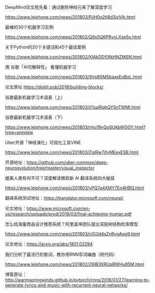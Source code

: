 

DeepMind论文抢先看：通过删除神经元来了解深度学习 

https://www.leiphone.com/news/201803/PJH0q2tj8d3jvVIk.html


最棒的30个机器学习实例

https://www.leiphone.com/news/201802/Q6s5Q6PRyxLXse5x.html



关于Python的20个关键词和45个最佳案例

https://www.leiphone.com/news/201802/XlAkDDf0fkHNZMSN.html



用 谷歌「AI可解释性」 看懂机器学习 

https://www.leiphone.com/news/201803/9VpB5M5baxeEpBoL.html

论文原址 https://distill.pub/2018/building-blocks/


谷歌最新机器学习术语表（上）

https://www.leiphone.com/news/201803/01zalRgbQYSnTWMI.html

谷歌最新机器学习术语表（下）

https://www.leiphone.com/news/201803/nhu19vQoSUkbWGGY.html?type=preview


Uber开源「神经演化」可视化工具VINE    

  https://www.leiphone.com/news/201803/ZglRw7ifvMEexESB.html
  
  开源地址：https://github.com/uber-common/deep-neuroevolution/tree/master/visual_inspector


媲美人类有何不可？深度解读微软新 AI 翻译系统四大秘技

https://www.leiphone.com/news/201803/yPQ7a4XMY7En4HBQ.html

翻译系统测试地址：https://translator.microsoft.com/neural/

论文地址：https://www.microsoft.com/en-us/research/uploads/prod/2018/03/final-achieving-human.pdf


怎么给海量商品设计推荐系统？阿里盖坤团队提出深层树结构检索模型 

https://www.leiphone.com/news/201803/nlG3d4sZnRvgAqg9.html

论文地址：https://arxiv.org/abs/1801.02294


我们分析了最流行的歌词，教你用RNN写词编曲（附代码）

https://www.leiphone.com/news/201802/Z6lB3XRUpBWHu85M.html

博客原址：http://warmspringwinds.github.io/pytorch/rnns/2018/01/27/learning-to-generate-lyrics-and-music-with-recurrent-neural-networks/ 
